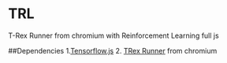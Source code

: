 # TRL
T-Rex Runner from chromium with Reinforcement Learning full js

##Dependencies
1.[Tensorflow.js](https://js.tensorflow.org)
2. [TRex Runner](https://cs.chromium.org/chromium/src/components/neterror/resources/offline.js?q=t-rex+package:%5Echromium$&dr=C&l=7) from chromium

